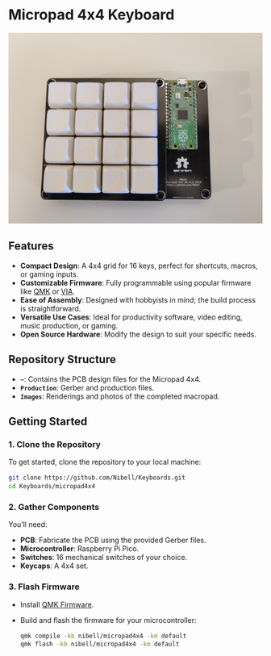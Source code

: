 
# Micropad 4x4 Keyboard

![Micropad 4x4](https://raw.githubusercontent.com/Nibell/Keyboards/refs/heads/main/micropad4x4/images/micorpad4x4.jpg)

## Features

- **Compact Design**: A 4x4 grid for 16 keys, perfect for shortcuts, macros, or gaming inputs.
- **Customizable Firmware**: Fully programmable using popular firmware like [QMK](https://qmk.fm/) or [VIA](https://usevia.app/).
- **Ease of Assembly**: Designed with hobbyists in mind; the build process is straightforward.
- **Versatile Use Cases**: Ideal for productivity software, video editing, music production, or gaming.
- **Open Source Hardware**: Modify the design to suit your specific needs.


## Repository Structure

- **`~`**: Contains the PCB design files for the Micropad 4x4.
- **`Production`**: Gerber and production files.
- **`Images`**: Renderings and photos of the completed macropad.


## Getting Started

### 1. Clone the Repository

To get started, clone the repository to your local machine:

```bash
git clone https://github.com/Nibell/Keyboards.git
cd Keyboards/micropad4x4
```

### 2. Gather Components

You’ll need:

- **PCB**: Fabricate the PCB using the provided Gerber files.
- **Microcontroller**: Raspberry Pi Pico.
- **Switches**: 16 mechanical switches of your choice.
- **Keycaps**: A 4x4 set.

### 3. Flash Firmware

- Install [QMK Firmware](https://docs.qmk.fm/#/newbs).
- Build and flash the firmware for your microcontroller:

  ```bash
  qmk compile -kb nibell/micropad4x4 -km default
  qmk flash -kb nibell/micropad4x4 -km default
  ```
